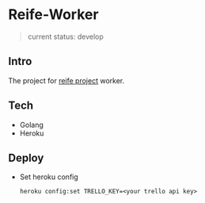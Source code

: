 # Reife-Worker

> current status: develop 

## Intro

The project for [reife project](http://github.com/kollinchu/reife) worker.

## Tech

* Golang
* Heroku

## Deploy

* Set heroku config

	```
	heroku config:set TRELLO_KEY=<your trello api key>
	``` 